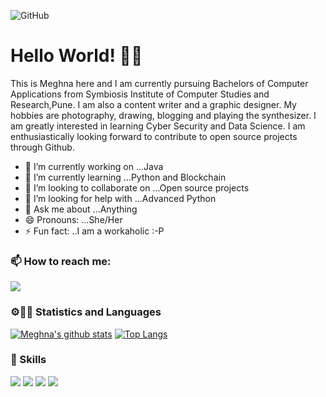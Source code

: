 
![GitHub](https://media.tenor.com/images/7db4eaa3e47272c8e58ee018fc390b7d/tenor.gif)
# Hello World! 👋🏻

This is Meghna here and I am currently pursuing Bachelors of Computer Applications from Symbiosis Institute of Computer Studies and Research,Pune. 
I am also a content writer and a graphic designer. My hobbies are photography, drawing, blogging and playing the synthesizer. I am greatly interested in learning Cyber Security
and Data Science. I am enthusiastically looking forward to contribute to open source projects through Github. 

- 🔭 I’m currently working on ...Java
- 🌱 I’m currently learning ...Python and Blockchain
- 👯 I’m looking to collaborate on ...Open source projects
- 🤔 I’m looking for help with ...Advanced Python
- 💬 Ask me about ...Anything
- 😄 Pronouns: ...She/Her
- ⚡ Fun fact: ..I am a workaholic :-P

### 📫 How to reach me:
<img src="https://img.shields.io/badge/linkedin-%230077B5.svg?&style=for-the-badge&logo=linkedin&logoColor=white">

### ⚙🔧📃 Statistics and Languages 
[![Meghna's github stats](https://github-readme-stats.vercel.app/api?username=Meghna-DAS)](https://github.com/Meghna-DAS/github-readme-stats)  [![Top Langs](https://github-readme-stats.vercel.app/api/top-langs/?username=Meghna-DAS)](https://github.com/Meghna-DAS/github-readme-stats)

### 🚀 Skills
<img src="https://img.shields.io/badge/python-%233776AB.svg?&style=flat-square&logo=python&logoColor=white">
<img src="https://img.shields.io/badge/html-%23239120.svg?&style=flat-square&logo=html5&logoColor=white">
<img src="https://img.shields.io/badge/css-%23239120.svg?&style=flat-square&logo=css3&logoColor=white">
<img src="https://img.shields.io/badge/javascript-%23F7DF1E.svg?&style=flat-square&logo=javascript&logoColor=black&labelColor=black">

